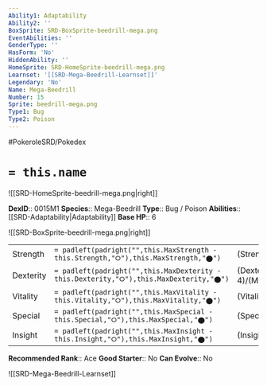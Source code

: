 ```yaml
---
Ability1: Adaptability
Ability2: ''
BoxSprite: SRD-BoxSprite-beedrill-mega.png
EventAbilities: ''
GenderType: ''
HasForm: 'No'
HiddenAbility: ''
HomeSprite: SRD-HomeSprite-beedrill-mega.png
Learnset: '[[SRD-Mega-Beedrill-Learnset]]'
Legendary: 'No'
Name: Mega-Beedrill
Number: 15
Sprite: beedrill-mega.png
Type1: Bug
Type2: Poison
---
```


#PokeroleSRD/Pokedex

# `= this.name`

![[SRD-HomeSprite-beedrill-mega.png|right]]

**DexID**:: 0015M1
**Species**:: Mega-Beedrill
**Type**:: Bug / Poison
**Abilities**:: [[SRD-Adaptability|Adaptability]]
**Base HP**:: 6

![[SRD-BoxSprite-beedrill-mega.png|right]]

|           |                                                                                        |                                          |
| --------- | -------------------------------------------------------------------------------------- | ---------------------------------------- |
| Strength  | `= padleft(padright("",this.MaxStrength - this.Strength,"⭘"),this.MaxStrength,"⬤")`    | (Strength::4)/(MaxStrength::8)   |
| Dexterity | `= padleft(padright("",this.MaxDexterity - this.Dexterity,"⭘"),this.MaxDexterity,"⬤")` | (Dexterity:: 4)/(MaxDexterity::8) |
| Vitality  | `= padleft(padright("",this.MaxVitality - this.Vitality,"⭘"),this.MaxVitality,"⬤")`    | (Vitality::1)/(MaxVitality::3)   |
| Special   | `= padleft(padright("",this.MaxSpecial - this.Special,"⭘"),this.MaxSpecial,"⬤")`       | (Special::1)/(MaxSpecial::2)     |
| Insight   | `= padleft(padright("",this.MaxInsight - this.Insight,"⭘"),this.MaxInsight,"⬤")`       | (Insight::2)/(MaxInsight::5)     |

**Recommended Rank**:: Ace
**Good Starter**:: No
**Can Evolve**:: No

![[SRD-Mega-Beedrill-Learnset]]